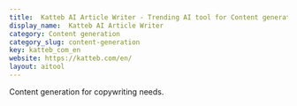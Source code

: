 ```yaml
---
title:  Katteb AI Article Writer - Trending AI tool for Content generation and best alternatives
display_name:  Katteb AI Article Writer
category: Content generation
category_slug: content-generation
key: katteb_com_en
website: https://katteb.com/en/
layout: aitool
---
```


Content generation for copywriting needs.
